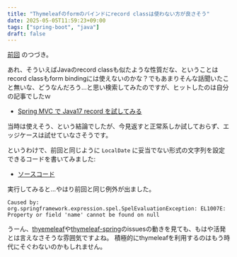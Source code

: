 ```yaml
---
title: "Thymeleafのformのバインドにrecord classは使わない方が良さそう"
date: 2025-05-05T11:59:23+09:00
tags: ["spring-boot", "java"]
draft: false
---
```


[前回](/blog/202505/04/kotlin-form-binding.md) のつづき。

あれ、そういえばJavaのrecord classも似たような性質だな、ということはrecord classもform bindingには使えないのかな？でもあまりそんな話聞いたこと無いな、どうなんだろう…と思い検索してみたのですが、ヒットしたのは自分の記事でしたｗ

- [Spring MVC で Java17 record を試してみる](/blog/202110/18/java17-record-on-spring-mvc/)

当時は使えそう、という結論でしたが、今見返すと正常系しか試しておらず、エッジケースは試せていなさそうです。

というわけで、前回と同じように `LocalDate` に妥当でない形式の文字列を設定できるコードを書いてみました:

- [ソースコード](https://github.com/yukihane/hello-java/tree/main/spring/record-spring-mvc-form)

実行してみると…やはり前回と同じ例外が出ました。

```
Caused by: org.springframework.expression.spel.SpelEvaluationException: EL1007E: Property or field 'name' cannot be found on null
```

うーん、[thyemeleaf](https://github.com/thymeleaf/thymeleaf/issues)や[thymeleaf-spring](https://github.com/thymeleaf/thymeleaf-spring/issues)のissuesの動きを見ても、もはや活発とは言えなさそうな雰囲気ですよね。
積極的にthymeleafを利用するのはもう時代にそぐわないのかもしれません。

